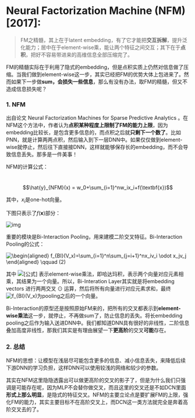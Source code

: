 # Neural Factorization Machine (NFM) [2017]:

> FM之精髓，其上在于latent embedding，有了它才能把**交互拆解**，提升泛化能力；居中在于element-wise乘，能让两个特征之间交互；其下在于**点积**，把好不容易带进来的高维信息全部压缩完了。



FM的精髓实际在于利用了隐式的embedding，但是点积实质上仍然对信息做了压缩。当我们做到element-wise这一步，其实已经把FM的优势大体上包进来了。然而如果下一步做**sum，会损失一些信息**，那么有没有办法，取FM的精髓，但又不造成信息损失呢？

### 1. NFM

出自论文 Neural Factorization Machines for Sparse Predictive Analytics 。在NFM这个方法中，作者认为**点积某种程度上限制了FM的能力上限**，因为embedding比较长，是包含更多信息的，而点积之后就**只剩下一个数了**。比如PNN，就是计算两两点积，然后输入到下一层DNN中。如果仅仅做到element-wise就停止，然后往下直接接DNN，这样就能够保存长的embedding，而不会导致信息丢失。那多是一件美事！

NFM的计算公式：

​                                                                        $$\hat{y}_{NFM}(x) = w_0+\sum_{i=1}^nw_ix_i+f(\textbf{x})$$

其中，$x_i$是one-hot向量。

下图只表示了$f(\textbf{x})$部分：

![img](https://pic2.zhimg.com/v2-22c31f89569e3d24e732e82e2cfe7fc9_b.png)



重要的模块是Bi-Interaction Pooling，用来建模二阶交叉特征。Bi-Interaction Pooling的公式：

![\begin{aligned} f_{BI}(V_x)=\sum_{i=1}^n\sum_{j=i+1}^nx_iv_i \odot x_jv_j \end{aligned} \qquad (2)](https://www.zhihu.com/equation?tex=%5Cbegin%7Baligned%7D%20f_%7BBI%7D(V_x)%3D%5Csum_%7Bi%3D1%7D%5En%5Csum_%7Bj%3Di%2B1%7D%5Enx_iv_i%20%5Codot%20x_jv_j%20%5Cend%7Baligned%7D%20%5Cqquad%20(2))

其中 ![[公式]](https://www.zhihu.com/equation?tex=%5Codot) 表示element-wise乘法，即哈达玛积，表示两个向量对应元素相乘，其结果为一个向量。所以，Bi-Interation Layer其实就是将embedding vectors 进行两两交叉  $\odot$ 运算，然后将所有向量进行对应元素求和，最终 ![f_{BI}(V_x)](https://www.zhihu.com/equation?tex=f_%7BBI%7D(V_x))为pooling之后的一个向量。

Bi-Interaction的原型还是按照原始FM来的，把所有的交叉都表示到**element-wise乘法**这一步，就停止，不再做sum了，防止信息的丢失。将长embedding pooling之后作为输入送进DNN中。我们都知道DNN具有很好的非线性，二阶信息叠加高度非线性，那我们其实是有理由展望一下**更高阶**的交叉**可能**存在。

### 2. 总结

NFM的思想：让模型在浅层尽可能包含更多的信息、减小信息丢失，来降低后续下游DNN的学习负担，这样DNN可以使用较浅的网络和较少的参数。

其实在NFM这里隐隐透露出可以做更高阶的交叉的影子了，但是为什么我们只强调是可能存在呢，因为MLP不会替你做交叉，而且这里的交叉还是不如DCN里面**形式上那么明显**，是隐式的特征交叉。NFM的主要立论点是要扩展FM的上限，强化FM的能力，其实主要目标不在高阶交叉上，而DCN这一类方法就完全是奔着高阶交叉去的了。